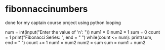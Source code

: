 # fibonnaccinumbers
done for my captain course project using python looping

num = int(input("Enter the value of 'n': "))
num1 = 0
num2 = 1
sum = 0
count = 1
print("Fibonacci Series: ", end = " ")
while(count <= num):
  print(sum, end = " ")
  count += 1
  num1 = num2
  num2 = sum
  sum = num1 + num2
